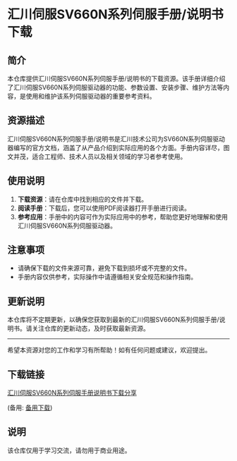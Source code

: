 # 汇川伺服SV660N系列伺服手册/说明书下载

## 简介

本仓库提供汇川伺服SV660N系列伺服手册/说明书的下载资源。该手册详细介绍了汇川伺服SV660N系列伺服驱动器的功能、参数设置、安装步骤、维护方法等内容，是使用和维护该系列伺服驱动器的重要参考资料。

## 资源描述

汇川伺服SV660N系列伺服手册/说明书是汇川技术公司为SV660N系列伺服驱动器编写的官方文档，涵盖了从产品介绍到实际应用的各个方面。手册内容详尽，图文并茂，适合工程师、技术人员以及相关领域的学习者参考使用。

## 使用说明

1. **下载资源**：请在仓库中找到相应的文件并下载。
2. **阅读手册**：下载后，您可以使用PDF阅读器打开手册进行阅读。
3. **参考应用**：手册中的内容可作为实际应用中的参考，帮助您更好地理解和使用汇川伺服SV660N系列伺服驱动器。

## 注意事项

- 请确保下载的文件来源可靠，避免下载到损坏或不完整的文件。
- 手册内容仅供参考，实际操作中请遵循相关安全规范和操作指南。

## 更新说明

本仓库将不定期更新，以确保您获取到最新的汇川伺服SV660N系列伺服手册/说明书。请关注仓库的更新动态，及时获取最新资源。

---

希望本资源对您的工作和学习有所帮助！如有任何问题或建议，欢迎提出。

## 下载链接
[汇川伺服SV660N系列伺服手册说明书下载分享](https://pan.quark.cn/s/28de82a071a3) 

(备用: [备用下载](https://pan.baidu.com/s/12R5jazZA1vqQ7BCGG-qNQA?pwd=1234))

## 说明

该仓库仅用于学习交流，请勿用于商业用途。
